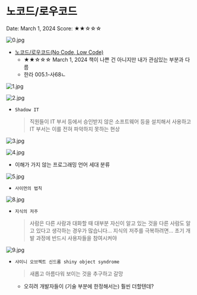 # 노코드/로우코드

Date: March 1, 2024
Score: ★★☆☆☆

![0.jpg](nocode_lowcode/0.jpg)

- [노코드/로우코드(No Code, Low Code)](https://www.hanbit.co.kr/media/books/book_view.html?p_code=B6361136908)
    - ★★☆☆☆ March 1, 2024 책이 나쁜 건 아니지만 내가 관심있는 부분과 다름
    - 한라 005.1-사68ㄴ

![1.jpg](nocode_lowcode/1.jpg)

![2.jpg](nocode_lowcode/2.jpg)

- `Shadow IT`

    > 직원들이 IT 부서 등에서 승인받지 않은 소프트웨어 등을 설치해서 사용하고 IT 부서는 이를 전혀 파악하지 못하는 현상
    >

![3.jpg](nocode_lowcode/3.jpg)

![4.jpg](nocode_lowcode/4.jpg)

- 이해가 가지 않는 프로그래밍 언어 세대 분류

![5.jpg](nocode_lowcode/5.jpg)

- `사이먼의 법칙`

![8.jpg](nocode_lowcode/8.jpg)

- `지식의 저주`

    > 사람은 다른 사람과 대화할 때 대부분 자신이 알고 있는 것을 다른 사람도 알고 있다고 생각하는 경우가 많습니다… 지식의 저주를 극복하려면… 초기 개발 과정에 반드시 사용자들을 참여시켜야
    >

![9.jpg](nocode_lowcode/9.jpg)

- `샤이니 오브젝트 신드롬 shiny object syndrome`

    > 새롭고 아름다워 보이는 것을 추구하고 갈망
    >
    - 오히려 개발자들이 (기술 부분에 한정해서는) 훨씬 더할텐데?
